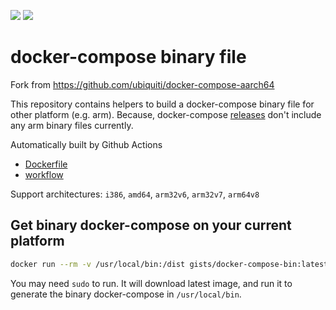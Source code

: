 ![](https://images.microbadger.com/badges/version/gists/docker-compose-bin.svg) ![](https://images.microbadger.com/badges/image/gists/docker-compose-bin.svg)

# docker-compose binary file

Fork from <https://github.com/ubiquiti/docker-compose-aarch64>

This repository contains helpers to build a docker-compose binary file for other platform (e.g. arm). Because, docker-compose [releases](https://github.com/docker/compose/releases) don't include any arm binary files currently.

Automatically built by Github Actions

- [Dockerfile](https://github.com/vgist/dockerfiles/blob/master/docker-compose-bin/Dockerfile)
- [workflow](https://github.com/vgist/dockerfiles/blob/master/.github/workflows/docker-compose-bin.yml)

Support architectures: `i386`, `amd64`, `arm32v6`, `arm32v7`, `arm64v8`

## Get binary docker-compose on your current platform

```bash
docker run --rm -v /usr/local/bin:/dist gists/docker-compose-bin:latest && docker rmi gists/docker-compose-bin:latest
```

You may need `sudo` to run. It will download latest image, and run it to generate the binary docker-compose in `/usr/local/bin`.
